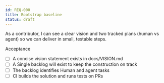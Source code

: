```yaml
---
id: REQ-000
title: Bootstrap baseline
status: draft
---
```

As a contributor, I can see a clear vision and two tracked plans (human vs agent) so we can deliver in small, testable steps.

Acceptance
- [ ] A concise vision statement exists in docs/VISION.md
- [ ] A Single backlog will exist to keep the construction on track 
- [ ] The backlog identifies Human and agent tasks
- [ ] CI builds the solution and runs tests on PRs

